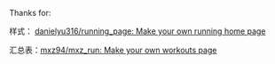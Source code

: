 

Thanks for:

样式： [danielyu316/running_page: Make your own running home page](https://github.com/danielyu316/running_page)

汇总表：[mxz94/mxz_run: Make your own workouts page](https://github.com/mxz94/mxz_run)
